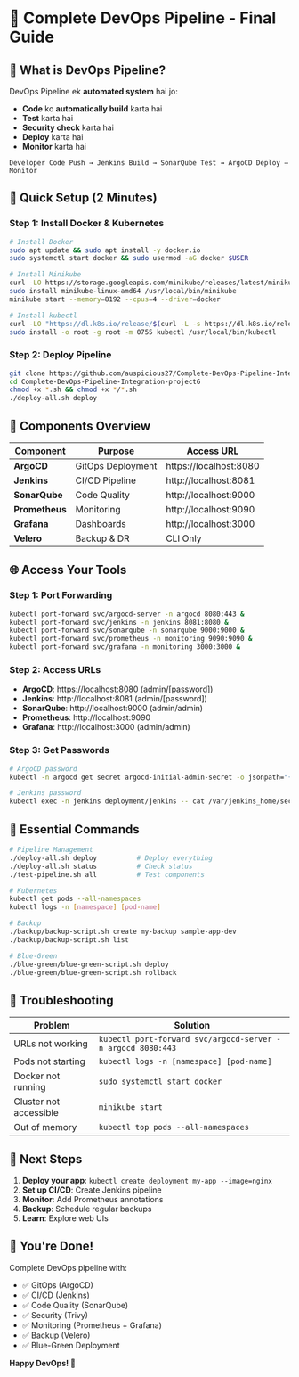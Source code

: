 # 🚀 Complete DevOps Pipeline - Final Guide

## 🎯 What is DevOps Pipeline?

DevOps Pipeline ek **automated system** hai jo:
- **Code** ko **automatically build** karta hai
- **Test** karta hai
- **Security check** karta hai
- **Deploy** karta hai
- **Monitor** karta hai

```
Developer Code Push → Jenkins Build → SonarQube Test → ArgoCD Deploy → Monitor
```

## 🚀 Quick Setup (2 Minutes)

### Step 1: Install Docker & Kubernetes
```bash
# Install Docker
sudo apt update && sudo apt install -y docker.io
sudo systemctl start docker && sudo usermod -aG docker $USER

# Install Minikube
curl -LO https://storage.googleapis.com/minikube/releases/latest/minikube-linux-amd64
sudo install minikube-linux-amd64 /usr/local/bin/minikube
minikube start --memory=8192 --cpus=4 --driver=docker

# Install kubectl
curl -LO "https://dl.k8s.io/release/$(curl -L -s https://dl.k8s.io/release/stable.txt)/bin/linux/amd64/kubectl"
sudo install -o root -g root -m 0755 kubectl /usr/local/bin/kubectl
```

### Step 2: Deploy Pipeline
```bash
git clone https://github.com/auspicious27/Complete-DevOps-Pipeline-Integration-project6.git
cd Complete-DevOps-Pipeline-Integration-project6
chmod +x *.sh && chmod +x */*.sh
./deploy-all.sh deploy
```

## 🔧 Components Overview

| Component | Purpose | Access URL |
|-----------|---------|------------|
| **ArgoCD** | GitOps Deployment | https://localhost:8080 |
| **Jenkins** | CI/CD Pipeline | http://localhost:8081 |
| **SonarQube** | Code Quality | http://localhost:9000 |
| **Prometheus** | Monitoring | http://localhost:9090 |
| **Grafana** | Dashboards | http://localhost:3000 |
| **Velero** | Backup & DR | CLI Only |

## 🌐 Access Your Tools

### Step 1: Port Forwarding
```bash
kubectl port-forward svc/argocd-server -n argocd 8080:443 &
kubectl port-forward svc/jenkins -n jenkins 8081:8080 &
kubectl port-forward svc/sonarqube -n sonarqube 9000:9000 &
kubectl port-forward svc/prometheus -n monitoring 9090:9090 &
kubectl port-forward svc/grafana -n monitoring 3000:3000 &
```

### Step 2: Access URLs
- **ArgoCD**: https://localhost:8080 (admin/[password])
- **Jenkins**: http://localhost:8081 (admin/[password])
- **SonarQube**: http://localhost:9000 (admin/admin)
- **Prometheus**: http://localhost:9090
- **Grafana**: http://localhost:3000 (admin/admin)

### Step 3: Get Passwords
```bash
# ArgoCD password
kubectl -n argocd get secret argocd-initial-admin-secret -o jsonpath="{.data.password}" | base64 -d

# Jenkins password
kubectl exec -n jenkins deployment/jenkins -- cat /var/jenkins_home/secrets/initialAdminPassword
```

## 📝 Essential Commands

```bash
# Pipeline Management
./deploy-all.sh deploy          # Deploy everything
./deploy-all.sh status          # Check status
./test-pipeline.sh all          # Test components

# Kubernetes
kubectl get pods --all-namespaces
kubectl logs -n [namespace] [pod-name]

# Backup
./backup/backup-script.sh create my-backup sample-app-dev
./backup/backup-script.sh list

# Blue-Green
./blue-green/blue-green-script.sh deploy
./blue-green/blue-green-script.sh rollback
```

## 🔧 Troubleshooting

| Problem | Solution |
|---------|----------|
| URLs not working | `kubectl port-forward svc/argocd-server -n argocd 8080:443` |
| Pods not starting | `kubectl logs -n [namespace] [pod-name]` |
| Docker not running | `sudo systemctl start docker` |
| Cluster not accessible | `minikube start` |
| Out of memory | `kubectl top pods --all-namespaces` |

## 🎯 Next Steps

1. **Deploy your app**: `kubectl create deployment my-app --image=nginx`
2. **Set up CI/CD**: Create Jenkins pipeline
3. **Monitor**: Add Prometheus annotations
4. **Backup**: Schedule regular backups
5. **Learn**: Explore web UIs

## 🎉 You're Done!

Complete DevOps pipeline with:
- ✅ GitOps (ArgoCD)
- ✅ CI/CD (Jenkins) 
- ✅ Code Quality (SonarQube)
- ✅ Security (Trivy)
- ✅ Monitoring (Prometheus + Grafana)
- ✅ Backup (Velero)
- ✅ Blue-Green Deployment

**Happy DevOps! 🚀**
